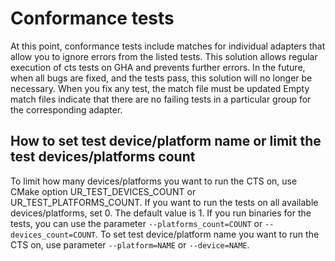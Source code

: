 # Conformance tests

At this point, conformance tests include matches for individual adapters
that allow you to ignore errors from the listed tests.
This solution allows regular execution of cts tests on GHA
and prevents further errors.
In the future, when all bugs are fixed, and the tests pass,
this solution will no longer be necessary.
When you fix any test, the match file must be updated
Empty match files indicate that there are no failing tests
in a particular group for the corresponding adapter.

## How to set test device/platform name or limit the test devices/platforms count

To limit how many devices/platforms you want to run the CTS on,
use CMake option UR_TEST_DEVICES_COUNT or
UR_TEST_PLATFORMS_COUNT. If you want to run the tests on
all available devices/platforms, set 0. The default value is 1.
If you run binaries for the tests, you can use the parameter
`--platforms_count=COUNT` or `--devices_count=COUNT`.
To set test device/platform name you want to run the CTS on, use
parameter `--platform=NAME` or `--device=NAME`.